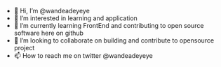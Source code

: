 - 👋 Hi, I’m @wandeadeyeye
- 👀 I’m interested in learning and application 
- 🌱 I’m currently learning FrontEnd and contributing to open source software here on github
- 💞️ I’m looking to collaborate on building and contribute to opensource project
- 📫 How to reach me on twitter @wandeadeyeye

<!---
wandeadeyeye/wandeadeyeye is a ✨ special ✨ repository because its `README.md` (this file) appears on your GitHub profile.
You can click the Preview link to take a look at your changes.
--->
